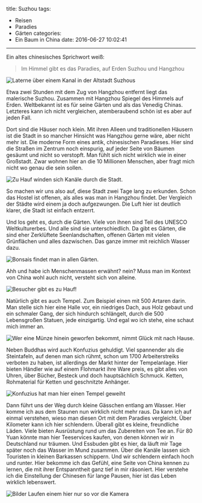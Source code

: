 title: Suzhou
tags:
  - Reisen
  - Paradies
  - Gärten
categories:
  - Ein Baum in China
date: 2016-06-27 10:02:41
---


Ein altes chinesisches Sprichwort weiß:

> Im Himmel gibt es das Paradies, auf Erden Suzhou und Hangzhou

![Laterne über einem Kanal in der Altstadt Suzhous](/images/china/suzhou/lanterne.JPG)

<!-- more -->

Etwa zwei Stunden mit dem Zug von Hangzhou entfernt liegt das malerische Suzhou. Zusammen mit Hangzhou Spiegel des Himmels auf Erden. Weltbekannt ist es für seine Gärten und als das Venedig Chinas. Letzteres kann ich nicht vergleichen, atemberaubend schön ist es aber auf jeden Fall.

Dort sind die Häuser noch klein. Mit ihren Alleen und traditionellen Häusern ist die Stadt in so mancher Hinsicht was Hangzhou gerne wäre, aber nicht mehr ist. Die moderne Form eines antik, chinesischen Paradieses. Hier sind die Straßen im Zentrum noch einspurig, auf jeder Seite von Bäumen gesäumt und nicht so verstopft. Man fühlt sich nicht wirklich wie in einer Großstadt. Zwar wohnen hier an die 10 Millionen Menschen, aber fragt mich nicht wo genau die sein sollen.

![Zu Hauf winden sich Kanäle durch die Stadt.](/images/china/suzhou/kanal.JPG)

So machen wir uns also auf, diese Stadt zwei Tage lang zu erkunden. Schon das Hostel ist offenen, als alles was man in Hangzhou findet. Der Vergleich der Städte wird einem ja doch aufgezwungen. Die Luft hier ist deutlich klarer, die Stadt ist einfach entzerrt.

Und los geht es, durch die Gärten. Viele von ihnen sind Teil des UNESCO Weltkulturerbes. Und alle sind sie unterschiedlich. Da gibt es Gärten, die sind eher Zerklüftete Seenlandschaften, offenen Gärten mit vielen Grünflächen und alles dazwischen. Das ganze immer mit reichlich Wasser dazu.

![Bonsais findet man in allen Gärten.](/images/china/suzhou/bonsai.JPG)

Ahh und habe ich Menschenmassen erwähnt? nein? Muss man im Kontext von China wohl auch nicht, versteht sich von alleine.

![Besucher gibt es zu Hauf!](/images/china/suzhou/garten.JPG)

Natürlich gibt es auch Tempel. Zum Beispiel einen mit 500 Artaren darin. Man stelle sich hier eine Halle vor, ein niedriges Dach, aus Holz gebaut und ein schmaler Gang, der sich hindurch schlängelt, durch die 500 Lebensgroßen Statuen, jede einzigartig. Und egal wo ich stehe, eine schaut mich immer an.

![Wer eine Münze hinein geworfen bekommt, nimmt Glück mit nach Hause.](/images/china/suzhou/glueck.JPG)

Neben Buddhas wird auch Konfuzius gehuldigt. Viel spannender als die Steintafeln, auf denen man sich rühmt, schon um 1700 Arbeiterstreiks verboten zu haben, ist allerdings der Markt hinter der Tempelanlage. Hier bieten Händler wie auf einem Flohmarkt ihre Ware preis, es gibt alles von Uhren, über Bücher, Besteck und doch hauptsächlich Schmuck. Ketten, Rohmaterial für Ketten und geschnitzte Anhänger.

![Konfuzius hat man hier einen Tempel geweiht](/images/china/suzhou/konfuzius.JPG)

Dann führt uns der Weg durch kleine Gässchen entlang am Wasser. Hier komme ich aus dem Staunen nun wirklich nicht mehr raus. Da kann ich auf einmal verstehen, wieso man diesen Ort mit dem Paradies vergleicht. Über Kilometer kann ich hier schlendern. Überall gibt es kleine, freundliche Läden. Viele bieten Ausrüstung rund um das Zubereiten von Tee an. Für 80 Yuan könnte man hier Teeservices kaufen, von denen können wir in Deutschland nur träumen. Und Essbuden gibt es hier, da läuft mir Tage später noch das Wasser im Mund zusammen. Über die Kanäle lassen sich Touristen in kleinen Barkassen schippern. Und wir schlendern einfach hoch und runter. Hier bekomme ich das Gefühl, eine Seite von China kennen zu lernen, die mit ihrer Entspanntheit ganz tief in mir räsoniert. Hier verstehe ich die Einstellung der Chinesen für lange Pausen, hier ist das Leben wirklich lebenswert.

![Bilder Laufen einem hier nur so vor die Kamera](/images/china/suzhou/kanal-rad.jpg)
